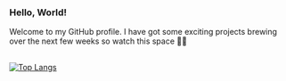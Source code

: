 ### Hello, World! 
Welcome to my GitHub profile. I have got some exciting projects brewing over the next few weeks so watch this space :woman_cook:

## 

[![Top Langs](https://github-readme-stats.vercel.app/api/top-langs/?username=pik-nik&theme=cobalt)](https://github.com/anuraghazra/github-readme-stats)

<!--
**pik-nik/pik-nik** is a ✨ _special_ ✨ repository because its `README.md` (this file) appears on your GitHub profile.


Here are some ideas to get you started:

- 🔭 I’m currently working on ...
- 🌱 I’m currently learning ...
- 👯 I’m looking to collaborate on ...
- 🤔 I’m looking for help with ...
- 💬 Ask me about ...
- 📫 How to reach me: ...
- 😄 Pronouns: ...
- ⚡ Fun fact: ...
-->

